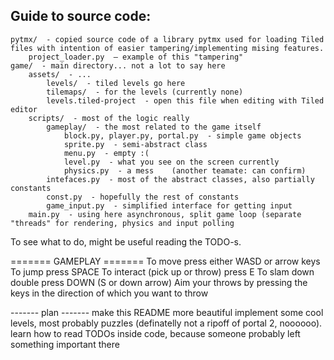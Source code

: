 ## Guide to source code:

```
pytmx/  - copied source code of a library pytmx used for loading Tiled files with intention of easier tampering/implementing mising features.    
    project_loader.py  – example of this "tampering"
game/  - main directory... not a lot to say here
    assets/  - ...
        levels/  - tiled levels go here
        tilemaps/  - for the levels (currently none)
        levels.tiled-project  - open this file when editing with Tiled editor
    scripts/  - most of the logic really
        gameplay/  - the most related to the game itself
            block.py, player.py, portal.py  - simple game objects
            sprite.py  - semi-abstract class
            menu.py  - empty :(
            level.py  - what you see on the screen currently
            physics.py  - a mess    (another teamate: can confirm)
        intefaces.py  - most of the abstract classes, also partially constants
        const.py  - hopefully the rest of constants
        game_input.py  - simplified interface for getting input
    main.py  - using here asynchronous, split game loop (separate "threads" for rendering, physics and input polling
```

To see what to do, might be useful reading the TODO-s.

======= GAMEPLAY =======
To move press either WASD or arrow keys
To jump press SPACE
To interact (pick up or throw) press E
To slam down double press DOWN (S or down arrow)
Aim your throws by pressing the keys in the direction of which you want to throw

------- plan -------
make this README more beautiful
implement some cool levels, most probably puzzles (definatelly not a ripoff of portal 2, noooooo).
learn how to read TODOs inside code, because someone probably left something important there
